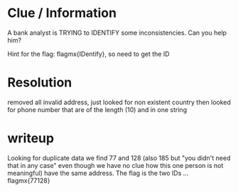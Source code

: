 # Clue / Information
A bank analyst is TRYING to IDENTIFY some inconsistencies. Can you help him?

Hint for the flag: flagmx{IDentify}, so need to get the ID

# Resolution
removed all invalid address, just looked for non existent country
then looked for phone number that are of the length (10) and in one string

# writeup
Looking for duplicate data we find 77 and 128 (also 185 but "you didn't need that in any case" even though we have no clue how this one person is not meaningful) have the same address.
The flag is the two IDs ... flagmx{77128}